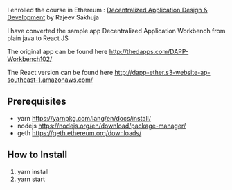 I enrolled the course in Ethereum : [Decentralized Application Design & Development](https://www.udemy.com/ethereum-dapp) by
Rajeev Sakhuja

I have converted the sample app Decentralized Application Workbench from plain java to React JS


The original app can be found here http://thedapps.com/DAPP-Workbench102/

The React version can be found here http://dapp-ether.s3-website-ap-southeast-1.amazonaws.com/

## Prerequisites
- yarn https://yarnpkg.com/lang/en/docs/install/
- nodejs https://nodejs.org/en/download/package-manager/
- geth https://geth.ethereum.org/downloads/

## How to Install
1. yarn install
2. yarn start